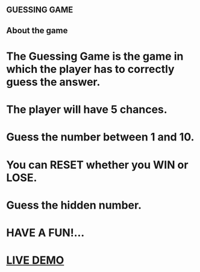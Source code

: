 ## GUESSING GAME

## About the game

# The Guessing Game is the game in which the player has to correctly guess the answer.
# The player will have 5 chances.
# Guess the number between 1 and 10.
# You can RESET whether you WIN or LOSE.
# Guess the hidden number.
# HAVE A FUN!...


# [LIVE DEMO]( https://sakthikiruthika.github.io/Guessing-Game/)
